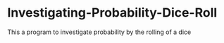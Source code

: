 # Investigating-Probability-Dice-Roll
This a program to investigate probability by the rolling of a dice
